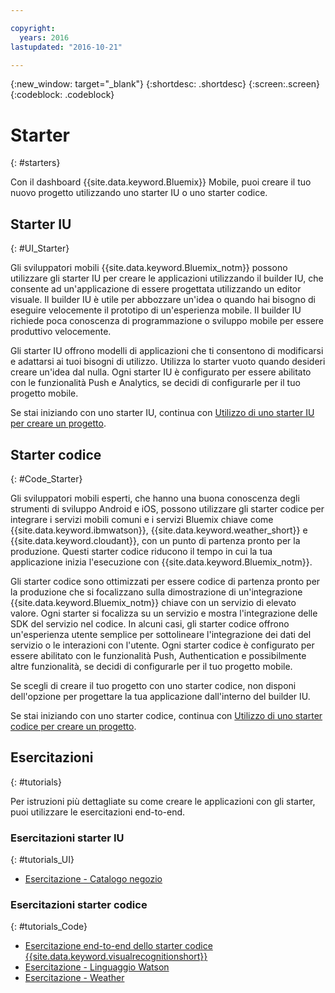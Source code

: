 ```yaml
---

copyright:
  years: 2016
lastupdated: "2016-10-21"

---
```

{:new_window: target="_blank"}
{:shortdesc: .shortdesc}
{:screen:.screen}
{:codeblock: .codeblock}

# Starter
{: #starters}

Con il dashboard {{site.data.keyword.Bluemix}} Mobile, puoi creare il tuo nuovo progetto utilizzando uno starter IU o uno starter codice.


## Starter IU
{: #UI_Starter}

Gli sviluppatori mobili {{site.data.keyword.Bluemix_notm}} possono utilizzare gli starter IU per creare le applicazioni utilizzando il builder IU, che consente ad un'applicazione di essere progettata utilizzando un editor visuale. <!--The UI Builder assists you when you have an idea to prototype quickly.--> Il builder IU è utile per abbozzare un'idea o quando hai bisogno di eseguire velocemente il prototipo di un'esperienza mobile. Il builder IU richiede poca conoscenza di programmazione o sviluppo mobile per essere produttivo velocemente. <!-- The UI Starters give you patterns of applications that enable you to modify and adjust to your use case needs. If you want to start from scratch and build an idea up from nothing use the Empty starter. Each UI starter is configured to be enabled with Push and Analytics capabilities if you decide to configure this for you Mobile Project.*App views can be bound to data with little programming knowledge, which enables apps to be started and native source code to be generated quickly.* -->

Gli starter IU offrono modelli di applicazioni che ti consentono di modificarsi e adattarsi ai tuoi bisogni di utilizzo. Utilizza lo starter vuoto quando desideri creare un'idea dal nulla. Ogni starter IU è configurato per essere abilitato con le funzionalità Push e Analytics, se decidi di configurarle per il tuo progetto mobile.

Se stai iniziando con uno starter IU, continua con [Utilizzo di uno starter IU per creare un progetto](projects_ui.html).

<!-- If you choose to create your project with a UI Starter, you have the option to design your app from within the UI Builder.-->


## Starter codice
{: #Code_Starter}

Gli sviluppatori mobili esperti, che hanno una buona conoscenza degli strumenti di sviluppo Android e iOS, possono utilizzare gli starter codice per integrare i servizi mobili comuni e i servizi Bluemix chiave come {{site.data.keyword.ibmwatson}}, {{site.data.keyword.weather_short}} e {{site.data.keyword.cloudant}}, con un punto di partenza pronto per la produzione. Questi starter codice riducono il tempo in cui la tua applicazione inizia l'esecuzione con {{site.data.keyword.Bluemix_notm}}.

Gli starter codice sono ottimizzati per essere codice di partenza pronto per la produzione che si focalizzano sulla dimostrazione di un'integrazione {{site.data.keyword.Bluemix_notm}} chiave con un servizio di elevato valore. Ogni starter si focalizza su un servizio e mostra l'integrazione delle SDK del servizio nel codice. In alcuni casi, gli starter codice offrono un'esperienza utente semplice per sottolineare l'integrazione dei dati del servizio o le interazioni con l'utente. Ogni starter codice è configurato per essere abilitato con le funzionalità Push, Authentication e possibilmente altre funzionalità, se decidi di configurarle per il tuo progetto mobile.

Se scegli di creare il tuo progetto con uno starter codice, non disponi dell'opzione per progettare la tua applicazione dall'interno del builder IU.

Se stai iniziando con uno starter codice, continua con [Utilizzo di uno starter codice per creare un progetto](projects_code.html).

## Esercitazioni
{: #tutorials}

Per istruzioni più dettagliate su come creare le applicazioni con gli starter, puoi utilizzare le esercitazioni end-to-end. 

### Esercitazioni starter IU
{: #tutorials_UI}

* [Esercitazione - Catalogo negozio](tutorial_store_catalog.html)

### Esercitazioni starter codice
{: #tutorials_Code}

* [Esercitazione end-to-end dello starter codice {{site.data.keyword.visualrecognitionshort}}](tutorial.html)
* [Esercitazione - Linguaggio Watson](tutorial_watson_language.html)
* [Esercitazione - Weather ](tutorial_weather.html)
